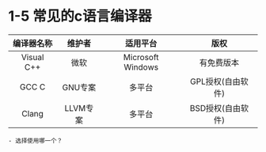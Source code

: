 # 1-5 常见的c语言编译器

  | 编译器名称 | 维护者 | 适用平台 | 版权 |
  |:----:|:----:|:----:|:----:|
  | Visual C++ | 微软 | Microsoft Windows | 有免费版本 |
  | GCC C | GNU专案  | 多平台 | GPL授权(自由软件) |
  | Clang | LLVM专案 | 多平台 | BSD授权(自由软件) |

    - 选择使用哪一个？
